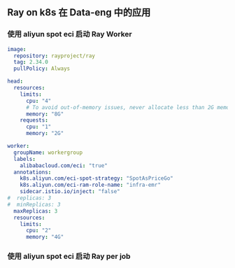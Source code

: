 ## Ray on k8s 在 Data-eng 中的应用

### 使用 aliyun spot eci 启动 Ray Worker
```yaml
image:
  repository: rayproject/ray
  tag: 2.34.0
  pullPolicy: Always

head:
  resources:
    limits:
      cpu: "4"
      # To avoid out-of-memory issues, never allocate less than 2G memory for the Ray head.
      memory: "8G"
    requests:
      cpu: "1"
      memory: "2G"

worker:
  groupName: workergroup
  labels:
    alibabacloud.com/eci: "true"
  annotations:
    k8s.aliyun.com/eci-spot-strategy: "SpotAsPriceGo"
    k8s.aliyun.com/eci-ram-role-name: "infra-emr"
    sidecar.istio.io/inject: "false"
#  replicas: 3
#  minReplicas: 3 
  maxReplicas: 3
  resources:
    limits:
      cpu: "2"
      memory: "4G"
```

### 使用 aliyun spot eci 启动 Ray per job








